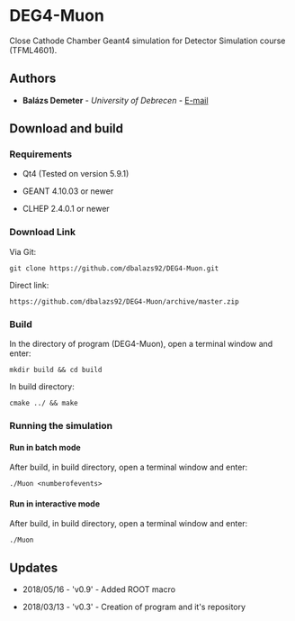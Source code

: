 # DEG4-Muon

Close Cathode Chamber Geant4 simulation for Detector Simulation course (TFML4601).

## Authors

* **Balázs Demeter** - *University of Debrecen* - [E-mail](mailto:balazsdemeter92@gmail.com)

## Download and build

### Requirements

* Qt4 (Tested on version 5.9.1) 

* GEANT 4.10.03 or newer

* CLHEP 2.4.0.1 or newer

### Download Link

Via Git:

```
git clone https://github.com/dbalazs92/DEG4-Muon.git
```

Direct link:

```
https://github.com/dbalazs92/DEG4-Muon/archive/master.zip
```

### Build

In the directory of program (DEG4-Muon), open a terminal window and enter:

```
mkdir build && cd build
```

In build directory:

```
cmake ../ && make
``` 

### Running the simulation
 
#### Run in batch mode

After build, in build directory, open a terminal window and enter:

```
./Muon <numberofevents>
```

#### Run in interactive mode

After build, in build directory, open a terminal window and enter:

```
./Muon
```

## Updates

* 2018/05/16 - 'v0.9' - Added ROOT macro

* 2018/03/13 - 'v0.3' - Creation of program and it's repository
